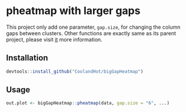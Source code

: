 pheatmap with larger gaps
========

This project only add one parameter, `gap.size`, for changing the column gaps between clusters. Other functions are exactly same as its parent project, please visit [it](https://github.com/raivokolde/pheatmap) more information.  

## Installation

```r
devtools::install_github("CoolandHot/bigGapHeatmap")
```

## Usage

```r
out.plot <- bigGapHeatmap::pheatmap(data, gap.size = "6", ...)
```
